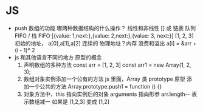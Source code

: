 # JS 
- push 
    数组的功能
    哪两种数据结构的什么操作？
    线性和非线性
    [] 或 链表 队列FIFO / 栈 FIFO
    [{value: 1,next:},{value: 2,next:},{value: 3, next:}]
    [1, 2, 3]  初始的地址， a[0],a[1],a[2] 连续的
    物理地址？内存 浪费和溢出
    a[i] = &arr + (i - 1)* 2
- js 和其他语言不同的地方
    原型的概念
    1. 声明数组的多种方法
        const arr = [1, 2, 3]
        const arr1 = new Array(1, 2, 3);
    2. 数组对象实例添加一个公有的方法
        js 里面，Array 类 prototype 原型 添加一个公共的方法
        Array.prototype.push1 = function () {}
    3. 对象方法中，this 指向实例后的对象
        arguments 指向形参
        arr.length-- 表示数组减一 如果是 [1,2,3] 变成 [1,2]